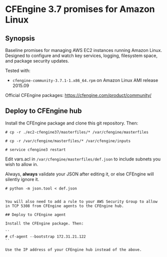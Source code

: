 # CFEngine 3.7 promises for Amazon Linux

## Synopsis

Baseline promises for managing AWS EC2 instances running Amazon Linux. Designed to configure and watch key services, logging, filesystem space, and package security updates.

Tested with:
* `cfengine-community-3.7.1-1.x86_64.rpm` on Amazon Linux AMI release 2015.09

Official CFEngine packages:
https://cfengine.com/product/community/

## Deploy to CFEngine hub

Install the CFEngine package and clone this git repository. Then:

```
# cp -r ./ec2-cfengine37/masterfiles/* /var/cfengine/masterfiles

# cp -r /var/cfengine/masterfiles/* /var/cfengine/inputs

# service cfengine3 restart
```

Edit vars.acl in `/var/cfengine/masterfiles/def.json` to include subnets you wish to allow in.

Always, **always** validate your JSON after editing it, or else CFEngine will silently ignore it.

```
# python -m json.tool < def.json


You will also need to add a rule to your AWS Security Group to allow in TCP 5308 from CFEngine agents to the CFEngine hub.

## Deploy to CFEngine agent

Install the CFEngine package. Then:

``
# cf-agent --bootstrap 172.31.21.122
``

Use the IP address of your CFEngine hub instead of the above.

